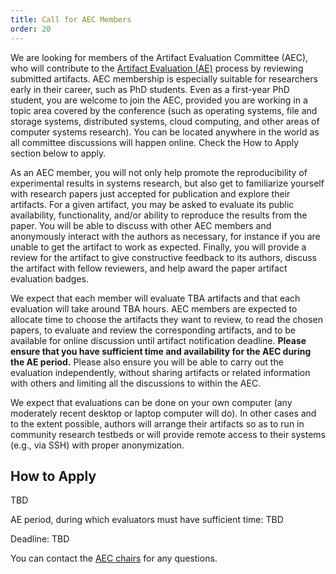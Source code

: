 ```yaml
---
title: Call for AEC Members
order: 20
---
```


We are looking for members of the Artifact Evaluation Committee (AEC), who will contribute to the [Artifact Evaluation (AE)](artifacts-call) process by reviewing submitted artifacts.
AEC membership is especially suitable for researchers early in their career, such as PhD students.
Even as a first-year PhD student, you are welcome to join the AEC, provided you are working in a topic area covered by the conference (such as operating systems, file and storage systems, distributed systems, cloud computing, and other areas of computer systems research).
You can be located anywhere in the world as all committee discussions will happen online. Check the How to Apply section below to apply.

As an AEC member, you will not only help promote the reproducibility of experimental results in systems research, but also get to familiarize yourself with research papers just accepted for publication and explore their artifacts.
For a given artifact, you may be asked to evaluate its public availability, functionality, and/or ability to reproduce the results from the paper.
You will be able to discuss with other AEC members and anonymously interact with the authors as necessary, for instance if you are unable to get the artifact to work as expected.
Finally, you will provide a review for the artifact to give constructive feedback to its authors, discuss the artifact with fellow reviewers, and help award the paper artifact evaluation badges.

We expect that each member will evaluate TBA artifacts and that each evaluation will take around TBA hours.
AEC members are expected to allocate time to choose the artifacts they want to review, to read the chosen papers, to evaluate and review the corresponding artifacts, and to be available for online discussion until artifact notification deadline.
**Please ensure that you have sufficient time and availability for the AEC during the AE period.**
Please also ensure you will be able to carry out the evaluation independently, without sharing artifacts or related information with others and limiting all the discussions to within the AEC.

We expect that evaluations can be done on your own computer (any moderately recent desktop or laptop computer will do).
In other cases and to the extent possible, authors will arrange their artifacts so as to run in community research testbeds or will provide remote access to their systems (e.g., via SSH) with proper anonymization.


## How to Apply

TBD

AE period, during which evaluators must have sufficient time: TBD

Deadline: TBD

You can contact the [AEC chairs](organizers) for any questions.
